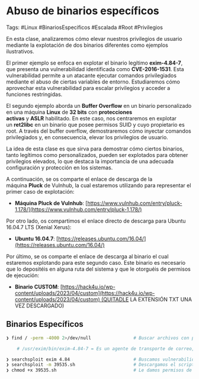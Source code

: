 # Abuso de binarios específicos

Tags: #Linux #BinariosEspecificos  #Escalada #Root #Privilegios 

En esta clase, analizaremos cómo elevar nuestros privilegios de usuario mediante la explotación de dos binarios diferentes como ejemplos ilustrativos.

El primer ejemplo se enfoca en explotar el binario legítimo **exim-4.84-7**, que presenta una vulnerabilidad identificada como **CVE-2016-1531**. Esta vulnerabilidad permite a un atacante ejecutar comandos privilegiados mediante el abuso de ciertas variables de entorno. Estudiaremos cómo aprovechar esta vulnerabilidad para escalar privilegios y acceder a funciones restringidas.

El segundo ejemplo aborda un **Buffer Overflow** en un binario personalizado en una máquina **Linux** de **32 bits** con **protecciones activas** y **ASLR** habilitado. En este caso, nos centraremos en explotar un **ret2libc** en un binario que posee permisos SUID y cuyo propietario es root. A través del buffer overflow, demostraremos cómo inyectar comandos privilegiados y, en consecuencia, elevar los privilegios de usuario.

La idea de esta clase es que sirva para demostrar cómo ciertos binarios, tanto legítimos como personalizados, pueden ser explotados para obtener privilegios elevados, lo que destaca la importancia de una adecuada configuración y protección en los sistemas.

A continuación, se os comparte el enlace de descarga de la máquina **Pluck** de Vulnhub, la cual estaremos utilizando para representar el primer caso de explotación:

- **Máquina Pluck de Vulnhub**: [https://www.vulnhub.com/entry/pluck-1,178/](https://www.vulnhub.com/entry/pluck-1,178/)

Por otro lado, os compartimos el enlace directo de descarga para Ubuntu 16.04.7 LTS (Xenial Xerus):

- **Ubuntu 16.04.7**: [https://releases.ubuntu.com/16.04/](https://releases.ubuntu.com/16.04/)

Por último, se os comparte el enlace de descarga al binario el cual estaremos explotando para este segundo caso. Este binario es necesario que lo depositéis en alguna ruta del sistema y que le otorguéis de permisos de ejecución:

- **Binario** **CUSTOM**: [https://hack4u.io/wp-content/uploads/2023/04/custom](https://hack4u.io/wp-content/uploads/2023/04/custom) (QUITADLE LA EXTENSIÓN TXT UNA VEZ DESCARGADO)


## Binarios Específicos 


```bash 
❯ find / -perm -4000 2>/dev/null                # Buscar archivos con permisos SUID

	# /usr/exim/bin/exim-4.84-7 = Es un agente de transporte de correo, y puede ser utilizado en la malloria de los sistemas UNIX
```

```bash 
❯ searchsploit exim 4.84                        # Buscamos vulnerabilidades para exim y encontramos la de privilege escalation 
❯ searchsploit -m 39535.sh                      # Descargamos el script y lo compartimos a la maquina victima  
❯ chmod +x 39535.sh                             # Le damos permisos de ejecucion dentro de la maquina victima y al momento de ejecutarlo nos dara el root
```